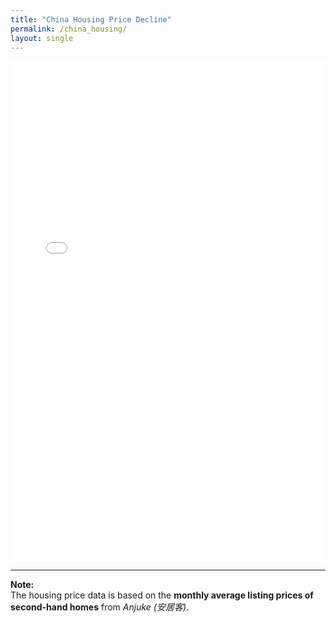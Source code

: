 ```yaml
---
title: "China Housing Price Decline"
permalink: /china_housing/
layout: single
---
```


<iframe src="/files/index.html" width="100%" height="800px" style="border:none;"></iframe>

---

**Note:**  
The housing price data is based on the **monthly average listing prices of second-hand homes** from *Anjuke (安居客)*.
